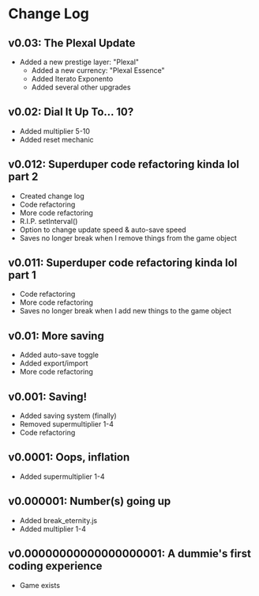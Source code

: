 # Change Log
## v0.03: The Plexal Update
* Added a new prestige layer: "Plexal"
  * Added a new currency: "Plexal Essence"
  * Added Iterato Exponento
  * Added several other upgrades
## v0.02: Dial It Up To... 10?
* Added multiplier 5-10
* Added reset mechanic
## v0.012: Superduper code refactoring kinda lol part 2
* Created change log
* Code refactoring
* More code refactoring
* R.I.P. setInterval()
* Option to change update speed & auto-save speed
* Saves no longer break when I remove things from the game object
## v0.011: Superduper code refactoring kinda lol part 1
* Code refactoring
* More code refactoring
* Saves no longer break when I add new things to the game object
## v0.01: More saving
* Added auto-save toggle
* Added export/import
* More code refactoring
## v0.001: Saving!
* Added saving system (finally)
* Removed supermultiplier 1-4
* Code refactoring
## v0.0001: Oops, inflation
* Added supermultiplier 1-4
## v0.000001: Number(s) going up
* Added break_eternity.js
* Added multiplier 1-4
## v0.00000000000000000001: A dummie's first coding experience
* Game exists
